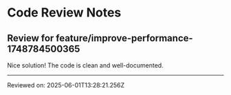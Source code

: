 # Code Review Notes

## Review for feature/improve-performance-1748784500365

Nice solution! The code is clean and well-documented.

---
Reviewed on: 2025-06-01T13:28:21.256Z